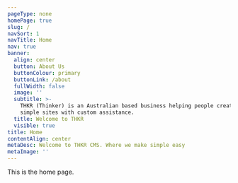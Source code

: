 ```yaml
---
pageType: none
homePage: true
slug: /
navSort: 1
navTitle: Home
nav: true
banner:
  align: center
  button: About Us
  buttonColour: primary
  buttonLink: /about
  fullWidth: false
  image: ''
  subtitle: >-
    THKR (Thinker) is an Australian based business helping people create fast,
    simple sites with custom assistance.
  title: Welcome to THKR
  visible: true
title: Home
contentAlign: center
metaDesc: Welcome to THKR CMS. Where we make simple easy
metaImage: ''
---
```

This is the home page.

